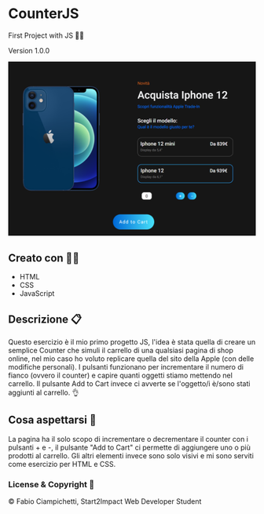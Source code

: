 # CounterJS 

First Project with JS :man_student:

Version 1.0.0

![alt text](./img/screenApp.png)

## Creato con :man_technologist:

- HTML
- CSS
- JavaScript

## Descrizione :clipboard:

Questo esercizio è il mio primo progetto JS, l'idea è stata quella di creare un semplice Counter che simuli il carrello di una qualsiasi pagina di shop online, nel mio caso ho voluto replicare quella del sito della Apple (con delle modifiche personali). I pulsanti funzionano per incrementare il numero di fianco (ovvero il counter) e capire quanti oggetti stiamo mettendo nel carrello. Il pulsante Add to Cart invece ci avverte se l'oggetto/i è/sono stati aggiunti al carrello. :ok_hand:

## Cosa aspettarsi :eyes:

La pagina ha il solo scopo di incrementare o decrementare il counter con i pulsanti + e -, il pulsante "Add to Cart" ci permette di aggiungere uno o più prodotti al carrello. Gli altri elementi invece sono solo visivi e mi sono serviti come esercizio per HTML e CSS.

### License & Copyright :closed_lock_with_key:

© Fabio Ciampichetti, Start2Impact Web Developer Student
